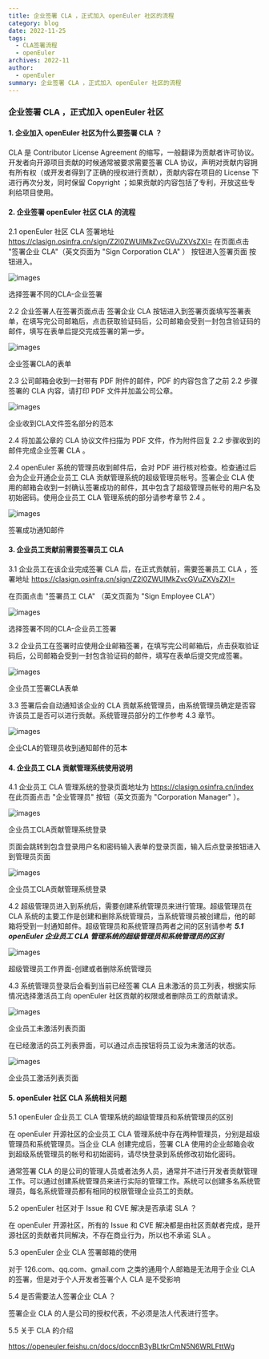 ```yaml
---
title: 企业签署 CLA ，正式加入 openEuler 社区的流程
category: blog
date: 2022-11-25
tags:
  - CLA签署流程
  - openEuler
archives: 2022-11
author:
  - openEuler
summary: 企业签署 CLA ，正式加入 openEuler 社区的流程
---
```


### 企业签署 CLA ，正式加入 openEuler 社区

#### 1. 企业加入 openEuler 社区为什么要签署 CLA ？

CLA 是 Contributor License Agreement 的缩写，一般翻译为贡献者许可协议。开发者向开源项目贡献的时候通常被要求需要签署 CLA 协议，声明对贡献内容拥有所有权（或开发者得到了正确的授权进行贡献），贡献内容在项目的 License 下进行再次分发，同时保留 Copyright ；如果贡献的内容包括了专利，开放这些专利给项目使用。

#### 2. 企业签署 openEuler 社区 CLA 的流程


2.1 openEuler 社区 CLA 签署地址 https://clasign.osinfra.cn/sign/Z2l0ZWUlMkZvcGVuZXVsZXI= 
在页面点击 "签署企业 CLA"（英文页面为 "Sign Corporation CLA" ） 按钮进入签署页面 按钮进入。

![images](./images/1.jpg)

</center> 选择签署不同的CLA-企业签署

2.2 企业签署人在签署页面点击 签署企业 CLA 按钮进入到签署页面填写签署表单，在填写完公司邮箱后，点击获取验证码后，公司邮箱会受到一封包含验证码的邮件，填写在表单后提交完成签署的第一步。

![images](./images/2.png)

</center> 企业签署CLA的表单

2.3 公司邮箱会收到一封带有 PDF 附件的邮件，PDF 的内容包含了之前 2.2 步骤签署的 CLA 内容，请打印 PDF 文件并加盖公司公章。

![images](./images/3.png)

</center> 企业收到CLA文件签名部分的范本

2.4 将加盖公章的 CLA 协议文件扫描为 PDF 文件，作为附件回复 2.2 步骤收到的邮件完成企业签署 CLA 。

2.4 openEuler 系统的管理员收到邮件后，会对 PDF 进行核对检查。检查通过后会为企业开通企业员工 CLA 贡献管理系统的超级管理员帐号。签署企业 CLA 使用的邮箱会收到一封确认签署成功的邮件，其中包含了超级管理员帐号的用户名及初始密码。使用企业员工 CLA 管理系统的部分请参考章节 2.4 。

![images](./images/4.png)

</center> 签署成功通知邮件

#### 3. 企业员工贡献前需要签署员工 CLA 

3.1 企业员工在该企业完成签署 CLA 后，在正式贡献前，需要签署员工 CLA ，签署地址 https://clasign.osinfra.cn/sign/Z2l0ZWUlMkZvcGVuZXVsZXI= 

在页面点击 "签署员工 CLA" （英文页面为 "Sign Employee CLA"）

![images](./images/5.jpg)

</center> 选择签署不同的CLA-企业员工签署

3.2 企业员工在签署时应使用企业邮箱签署，在填写完公司邮箱后，点击获取验证码后，公司邮箱会受到一封包含验证码的邮件，填写在表单后提交完成签署。

![images](./images/6.png)

</center> 企业员工签署CLA表单

3.3 签署后会自动通知该企业的 CLA 贡献系统管理员，由系统管理员确定是否容许该员工是否可以进行贡献。系统管理员部分的工作参考 4.3 章节。

![images](./images/7.png)

</center> 企业CLA的管理员收到通知邮件的范本

#### 4. 企业员工 CLA 贡献管理系统使用说明

4.1 企业员工 CLA 管理系统的登录页面地址为 https://clasign.osinfra.cn/index 在此页面点击 "企业管理员" 按钮（英文页面为 "Corporation Manager" ）。

![images](./images/8.jpg)

</center> 企业员工CLA贡献管理系统登录

页面会跳转到包含登录用户名和密码输入表单的登录页面，输入后点登录按钮进入到管理员页面

![images](./images/9.png)

</center> 企业员工CLA贡献管理系统登录

4.2 超级管理员进入到系统后，需要创建系统管理员来进行管理。超级管理员在 CLA 系统的主要工作是创建和删除系统管理员，当系统管理员被创建后，他的邮箱将受到一封通知邮件。超级管理员和系统管理员两者之间的区别请参考 ***5.1 openEuler 企业员工 CLA 管理系统的超级管理员和系统管理员的区别***

![images](./images/10.png)

</center> 超级管理员工作界面-创建或者删除系统管理员

4.3 系统管理员登录后会看到当前已经签署 CLA 且未激活的员工列表，根据实际情况选择激活员工向 openEuler 社区贡献的权限或者删除员工的贡献请求。

![images](./images/11.png)

</center>  企业员工未激活列表页面

在已经激活的员工列表界面，可以通过点击按钮将员工设为未激活的状态。

![images](./images/12.png)

</center> 企业员工激活列表页面

#### 5. openEuler 社区 CLA 系统相关问题

5.1 openEuler 企业员工 CLA 管理系统的超级管理员和系统管理员的区别

在 openEuler 开源社区的企业员工 CLA 管理系统中存在两种管理员，分别是超级管理员和系统管理员。当企业 CLA 创建完成后，签署 CLA 使用的企业邮箱会收到超级系统管理员的帐号和初始密码，请尽快登录到系统修改初始化密码。

通常签署 CLA 的是公司的管理人员或者法务人员，通常并不进行开发者贡献管理工作。可以通过创建系统管理员来进行实际的管理工作。系统可以创建多名系统管理员，每名系统管理员都有相同的权限管理企业员工的贡献。

5.2 openEuler 社区对于 Issue 和 CVE 解决是否承诺 SLA ？

在 openEuler 开源社区，所有的 Issue 和 CVE 解决都是由社区贡献者完成，是开源社区的贡献者共同解决，不存在商业行为，所以也不承诺 SLA 。

5.3 openEuler 企业 CLA 签署邮箱的使用

对于 126.com、qq.com、gmail.com 之类的通用个人邮箱是无法用于企业 CLA 的签署，但是对于个人开发者签署个人 CLA 是不受影响

5.4 是否需要法人签署企业 CLA ？

签署企业 CLA 的人是公司的授权代表，不必须是法人代表进行签字。

5.5 关于 CLA 的介绍

https://openeuler.feishu.cn/docs/doccnB3yBLtkrCmN5N6WRLFttWg